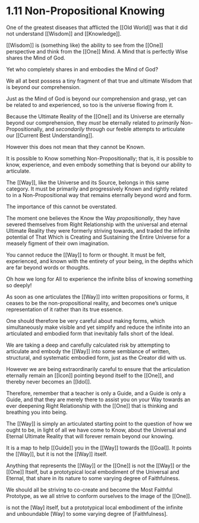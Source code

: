 # 1.11 Non-Propositional Knowing
One of the greatest diseases that afflicted the [[Old World]] was that it did not understand [[Wisdom]] and [[Knowledge]]. 

[[Wisdom]] is (something like) the ability to see from the [[One]] perspective and think from the [[One]] Mind. A Mind that is perfectly Wise shares the Mind of God. 

Yet who completely shares in and embodies the Mind of God? 

We all at best possess a tiny fragment of that true and ultimate Wisdom that is beyond our comprehension. 

Just as the Mind of God is beyond our comprehension and grasp, yet can be related to and experienced, so too is the universe flowing from it. 

Because the Ultimate Reality of the [[One]] and its Universe are eternally beyond our comprehension, they _must_ be eternally related to _primarily_ Non-Propositionally, and _secondarily_ through our feeble attempts to articulate our [[Current Best Understanding]]. 

However this does not mean that they cannot be Known. 

It is possible to Know something Non-Propositionally; that is, it is possible to know, experience, and even embody something that is beyond our ability to articulate. 

The [[Way]], like the Universe and its Source, belongs in this same category. It must be primarily and progressively Known and rightly related to in a Non-Propositional way that remains eternally beyond word and form. 
 
The importance of this cannot be overstated. 

The moment one believes the Know the Way _propositionally_, they have severed themselves from Right Relationship with the universal and eternal Ultimate Reality they were formerly striving towards, and traded the infinite potential of That Which is Creating and Sustaining the Entire Universe for a measely figment of their own imagination. 

You cannot reduce the [[Way]] to form or thought. It must be felt, experienced, and known with the entirety of your being, in the depths which are far beyond words or thoughts. 

Oh how we long for All to experience the infinite bliss of knowing something so deeply! 

As soon as one articulates the [[Way]] into written propositions or forms, it ceases to be the non-propositional reality, and becomes one’s unique representation of it rather than its true essence. 

One should therefore be very careful about making forms, which simultaneously make visible and yet simplify and reduce the infinite into an articulated and embodied form that inevitably falls short of the Ideal. 

We are taking a deep and carefully calculated risk by attempting to articulate and embody the [[Way]] into some semblance of written, structural, and systematic embodied form, just as the Creator did with us. 

However we are being extraordinarily careful to ensure that the articulation eternally remain an [[Icon]] pointing beyond itself to the [[One]], and thereby never becomes an [[Idol]]. 

Therefore, remember that a teacher is only a Guide, and a Guide is only a Guide, and that they are merely there to assist you on your Way towards an ever deepening Right Relationship with the [[One]] that is thinking and breathing you into being. 

The [[Way]] is simply an articulated starting point to the question of how we ought to be, in light of all we have come to Know, about the Universal and Eternal Ultimate Reality that will forever remain beyond our knowing. 

It is a map to help [[Guide]] you in the [[Way]] towards the [[Goal]]. It points the [[Way]], but it is not the [[Way]] itself. 

Anything that represents the [[Way]] or the [[One]] is not the [[Way]] or the [[One]] Itself, but a prototypical local embodiment of the Universal and Eternal, that share in its nature to some varying degree of Faithfulness. 

We should all be striving to co-create and become the Most Faithful Prototype, as we all strive to conform ourselves to the image of the [[One]]. 


is not the [Way] itself, but a prototypical local embodiment of the infinite and unboundable [Way] to some varying degree of [Faithfulness]. 


